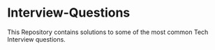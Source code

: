 # Interview-Questions 

This Repository contains solutions to some of the most common Tech Interview questions.
